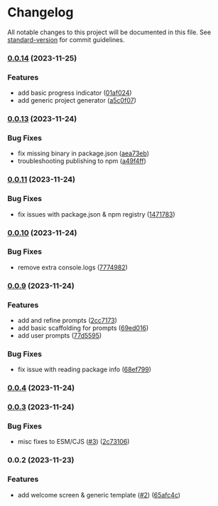 # Changelog

All notable changes to this project will be documented in this file. See [standard-version](https://github.com/conventional-changelog/standard-version) for commit guidelines.

### [0.0.14](https://github.com/rosnovsky/generate-project-cli/compare/v0.0.13...v0.0.14) (2023-11-25)

### Features

- add basic progress indicator ([01af024](https://github.com/rosnovsky/generate-project-cli/commit/01af0249dd397c55606632ea68361192987a7886))
- add generic project generator ([a5c0f07](https://github.com/rosnovsky/generate-project-cli/commit/a5c0f0798e84342abd152b15080dfbc731b42cb9))

### [0.0.13](https://github.com/rosnovsky/generate-project-cli/compare/v0.0.11...v0.0.13) (2023-11-24)

### Bug Fixes

- fix missing binary in package.json ([aea73eb](https://github.com/rosnovsky/generate-project-cli/commit/aea73eb0d1bb20c12208797d44b12f7f2e9a13e1))
- troubleshooting publishing to npm ([a49f4ff](https://github.com/rosnovsky/generate-project-cli/commit/a49f4ff97b78b184dca2508b88a23d9f8a87d7fc))

### [0.0.11](https://github.com/rosnovsky/generate-project-cli/compare/v0.0.10...v0.0.11) (2023-11-24)

### Bug Fixes

- fix issues with package.json & npm registry ([1471783](https://github.com/rosnovsky/generate-project-cli/commit/1471783967ff156e70f857a2dd733dad22c064a7))

### [0.0.10](https://github.com/rosnovsky/generate-project-cli/compare/v0.0.9...v0.0.10) (2023-11-24)

### Bug Fixes

- remove extra console.logs ([7774982](https://github.com/rosnovsky/generate-project-cli/commit/7774982d256fd3885bee2d749ae50768b6082864))

### [0.0.9](https://github.com/rosnovsky/generate-project-cli/compare/v0.0.4...v0.0.9) (2023-11-24)

### Features

- add and refine prompts ([2cc7173](https://github.com/rosnovsky/generate-project-cli/commit/2cc7173c196074cd15cada2ed2ce5d6b58007de5))
- add basic scaffolding for prompts ([69ed016](https://github.com/rosnovsky/generate-project-cli/commit/69ed016b16983b661abdf58d705a870e0f4a8f3e))
- add user prompts ([77d5595](https://github.com/rosnovsky/generate-project-cli/commit/77d55954586bdc03f5052d94b01ffef74acd05d7))

### Bug Fixes

- fix issue with reading package info ([68ef799](https://github.com/rosnovsky/generate-project-cli/commit/68ef799359ff7d9fc7f1aaf9362fce3691af1a1c))

### [0.0.4](https://github.com/rosnovsky/generate-project-cli/compare/v0.0.3...v0.0.4) (2023-11-24)

### [0.0.3](https://github.com/rosnovsky/cli-create-project/compare/v0.0.2...v0.0.3) (2023-11-24)

### Bug Fixes

- misc fixes to ESM/CJS ([#3](https://github.com/rosnovsky/cli-create-project/issues/3)) ([2c73106](https://github.com/rosnovsky/cli-create-project/commit/2c731064f41dec43930c6f6dfd88571bd2f73a7a))

### 0.0.2 (2023-11-23)

### Features

- add welcome screen & generic template ([#2](https://github.com/rosnovsky/cli-create-project/issues/2)) ([65afc4c](https://github.com/rosnovsky/cli-create-project/commit/65afc4c26604e4ae4a5c1d022254f1cacf830145))
